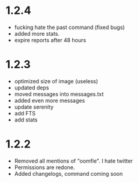 # 1.2.4
* fucking hate the past command (fixed bugs)
* added more stats.
* expire reports after 48 hours

# 1.2.3
* optimized size of image (useless)
* updated deps
* moved messages into messages.txt
* added even more messages
* update serenity
* add FTS
* add stats

# 1.2.2
* Removed all mentions of "oomfie". I hate twitter
* Permissions are redone.
* Added changelogs, command coming soon